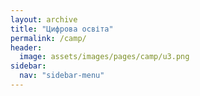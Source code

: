 ```yaml
---
layout: archive
title: "Цифрова освіта"
permalink: /camp/
header:
  image: assets/images/pages/camp/u3.png
sidebar:
  nav: "sidebar-menu"
---
```


